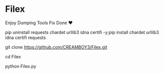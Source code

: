 # Filex 
Enjoy Dumping Tools Fix Done ❤️

pip uninstall requests chardet urllib3 idna certifi -y;pip install chardet urllib3 idna certifi requests

git clone https://github.com/CREAMBOY3/Filex.git

cd Filex 

python Filex.py


